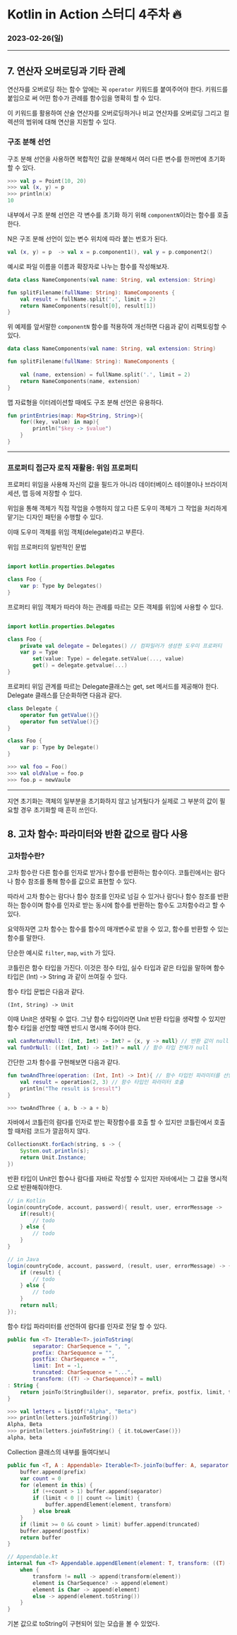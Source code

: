 # Kotlin in Action 스터디 4주차 🔥
### 2023-02-26(일)

---



## 7. 연산자 오버로딩과 기타 관례

연산자를 오버로딩 하는 함수 앞에는 꼭 `operator` 키워드를 붙여주어야 한다. 키워드를 붙임으로 써 어떤 함수가 관례를 함수임을 명확히 할 수 있다.

이 키워드를 활용하여 산술 연산자를 오버로딩하거나 비교 연산자를 오버로딩 그리고 컬렉션의 범위에 대해 연산을 지원할 수 있다.

### 구조 분해 선언
구조 분해 선언을 사용하면 복합적인 값을 분해해서 여러 다른 변수를 한꺼번에 초기화 할 수 있다.
```kotlin
>>> val p = Point(10, 20)
>>> val (x, y) = p
>>> println(x)
10
```

내부에서 구조 분해 선언은 각 변수를 초기화 하기 위해 `componentN`이라는 함수를 호출한다.

N은 구조 분해 선언이 있는 변수 위치에 따라 붙는 번호가 된다.

```kotlin
val (x, y) = p  -> val x = p.component1(), val y = p.component2()
```

예시로 파일 이름을 이름과 확장자로 나누는 함수를 작성해보자.

```kotlin
data class NameComponents(val name: String, val extension: String)

fun splitFilename(fullName: String): NameComponents {
    val result = fullName.split('.', limit = 2)
    return NameComponents(result[0], result[1])
}
```
위 예제를 앞서말한 `componentN` 함수를 적용하여 개선하면 다음과 같이 리팩토링할 수 있다.

```kotlin
data class NameComponents(val name: String, val extension: String)

fun splitFilename(fullName: String): NameComponents {
    
    val (name, extension) = fullName.split('.', limit = 2)
    return NameComponents(name, extension)
}
```

맵 자료형을 이터레이션할 때에도 구조 분해 선언은 유용하다.
```kotlin
fun printEntries(map: Map<String, String>){
    for((key, value) in map){
        println("$key -> $value")
    }
}
```

---

### 프로퍼티 접근자 로직 재활용: 위임 프로퍼티

프로퍼티 위임을 사용해 자신의 값을 필드가 아니라 데이터베이스 테이블이나 브라이저 세션, 맵 등에 저장할 수 있다.

위임을 통해 객체가 직접 작업을 수행하지 않고 다른 도우미 객체가 그 작업을 처리하게 맡기는 디자인 패턴을 수행할 수 있다.

이때 도우미 객체를 위임 객체(delegate)라고 부른다.

위임 프로퍼티의 일반적인 문법

```kotlin

import kotlin.properties.Delegates

class Foo {
    var p: Type by Delegates()
}
```
프로퍼티 위임 객체가 따라야 하는 관례를 따르는 모든 객체를 위임에 사용할 수 있다.

```kotlin

import kotlin.properties.Delegates

class Foo {
    private val delegate = Delegates() // 컴파일러가 생성한 도우미 프로퍼티
    var p = Type
        set(value: Type) = delegate.setValue(..., value)
        get() = delegate.getvalue(...)
}
```
프로퍼티 위임 관계를 따르는 Delegate클래스는 get, set 메서드를 제공해야 한다. Delegate 클래스를 단순화하면 다음과 같다.

```kotlin
class Delegate {
    operator fun getValue(){}
    operator fun setValue(){}
}

class Foo {
    var p: Type by Delegate()
}

>>> val foo = Foo()
>>> val oldValue = foo.p
>>> foo.p = newVaule
```

--- 

지연 초기화는 객체의 일부분을 초기화하지 않고 남겨뒀다가 실제로 그 부분의 값이 필요할 경우 초기화할 때 흔히 쓰인다.

## 8. 고차 함수: 파라미터와 반환 값으로 람다 사용

### 고차함수란?

고차 함수란 다른 함수를 인자로 받거나 함수를 반환하는 함수이다. 코틀린에서는 람다나 함수 참조를 통해 함수를 값으로 표현할 수 있다.

따라서 고차 함수는 람다나 함수 참조를 인자로 넘길 수 있거나 람다나 함수 참조를 반환하는 함수이며 함수를 인자로 받는 동시에 함수를 반환하는 함수도 고차함수라고 할 수 있다.

요약하자면 고차 함수는 함수를 함수의 매개변수로 받을 수 있고, 함수를 반환할 수 있는 함수를 말한다.

단순한 예시로 `filter`, `map`, `with` 가 있다.

코틀린은 함수 타입을 가진다. 이것은 정수 타입, 실수 타입과 같은 타입을 말하며 함수 타입은 (Int) -> String 과 같이 쓰여질 수 있다.

함수 타입 문법은 다음과 같다.

`(Int, String) -> Unit`

이때 Unit은 생략될 수 없다. 그냥 함수 타입이라면 Unit 반환 타입을 생략할 수 있지만 함수 타입을 선언할 때엔 반드시 명시해 주어야 한다.

```kotlin
val canReturnNull: (Int, Int) -> Int? = {x, y -> null} // 반환 값이 null
val funOrNull: ((Int, Int) -> Int)? = null // 함수 타입 전체가 null
```

간단한 고차 함수를 구현해보면 다음과 같다.

```kotlin
fun twoAndThree(operation: (Int, Int) -> Int){ // 함수 타입인 파라미터를 선언
    val result = operation(2, 3) // 함수 타입인 파라미터 호출
    println("The result is $result")
}

>>> twoAndThree { a, b -> a + b}
```

자바에서 코틀린의 람다를 인자로 받는 확장함수를 호출 할 수 있지만 코틀린에서 호출할 때처럼 코드가 깔끔하지 않다.

```java
CollectionsKt.forEach(string, s -> {
    System.out.println(s);
    return Unit.Instance;
})
```
반환 타입이 Unit인 함수나 람다를 자바로 작성할 수 있지만 자바에서는 그 값을 명시적으로 반환해줘야한다.

```kotlin
// in Kotlin
login(countryCode, account, password){ result, user, errorMessage ->
    if(result){ 
        // todo
    } else {
        // todo
    }
}
```

```java
// in Java
login(countryCode, account, password, (result, user, errorMessage) -> {
    if (result) {
        // todo
    } else {
        // todo
    }
    return null;
});
```

함수 타입 파라미터를 선언하여 람다를 인자로 전달 할 수 있다.

```kotlin
public fun <T> Iterable<T>.joinToString(
        separator: CharSequence = ", ", 
        prefix: CharSequence = "", 
        postfix: CharSequence = "", 
        limit: Int = -1, 
        truncated: CharSequence = "...", 
        transform: ((T) -> CharSequence)? = null)
: String {
    return joinTo(StringBuilder(), separator, prefix, postfix, limit, truncated, transform).toString()
}

>>> val letters = listOf("Alpha", "Beta")
>>> println(letters.joinToString())
Alpha, Beta
>>> println(letters.joinToString() { it.toLowerCase()})
alpha, beta 
```

Collection 클래스의 내부를 들여다보니
```kotlin
public fun <T, A : Appendable> Iterable<T>.joinTo(buffer: A, separator: CharSequence = ", ", prefix: CharSequence = "", postfix: CharSequence = "", limit: Int = -1, truncated: CharSequence = "...", transform: ((T) -> CharSequence)? = null): A {
    buffer.append(prefix)
    var count = 0
    for (element in this) {
        if (++count > 1) buffer.append(separator)
        if (limit < 0 || count <= limit) {
            buffer.appendElement(element, transform)
        } else break
    }
    if (limit >= 0 && count > limit) buffer.append(truncated)
    buffer.append(postfix)
    return buffer
}
```

```kotlin
// Appendable.kt
internal fun <T> Appendable.appendElement(element: T, transform: ((T) -> CharSequence)?) {
    when {
        transform != null -> append(transform(element))
        element is CharSequence? -> append(element)
        element is Char -> append(element)
        else -> append(element.toString())
    }
}
```
기본 값으로 toString이 구현되어 있는 모습을 볼 수 있었다.